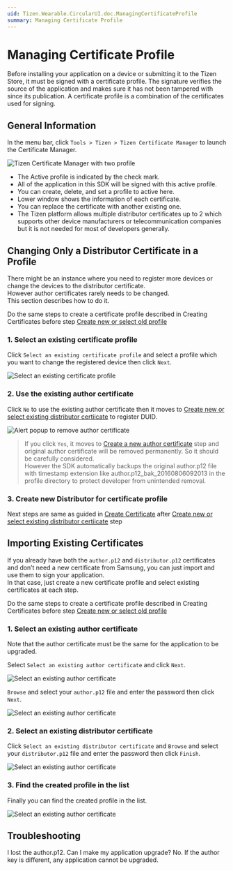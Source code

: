 ```yaml
---
uid: Tizen.Wearable.CircularUI.doc.ManagingCertificateProfile
summary: Managing Certificate Profile
---
```


# Managing Certificate Profile

Before installing your application on a device or submitting it to the Tizen Store, it must be signed with a certificate profile.
The signature verifies the source of the application and makes sure it has not been tampered with since its publication.
A certificate profile is a combination of the certificates used for signing.

## General Information

In the menu bar, click `Tools > Tizen > Tizen Certificate Manager` to launch the Certificate Manager.

![Tizen Certificate Manager with two profile](data/certification_guide18.png)

* The Active profile is indicated by the check mark.
* All of the application in this SDK will be signed with this active profile.
* You can create, delete, and set a profile to active here.
* Lower window shows the information of each certificate.
* You can replace the certificate with another existing one.
* The Tizen platform allows multiple distributor certificates up to 2 which supports other device manufacturers or telecommunication companies but it is not needed for most of developers generally.

## Changing Only a Distributor Certificate in a Profile

There might be an instance where you need to register more devices or change the devices to the distributor certificate.  
However author certificates rarely needs to be changed.  
This section describes how to do it.

Do the same steps to create a certificate profile described in Creating Certificates before step [Create new or select old profile](xref:Tizen.Wearable.CircularUI.doc.CreatingCertificates#4-create-new-or-select-old-profile)

### 1. Select an existing certificate profile

Click `Select an existing certificate profile` and select a profile which you want to change the registered device then click `Next`.

![Select an existing certificate profile](data/certification_guide19.png)

### 2. Use the existing author certificate

Click `No` to use the existing author certificate then it moves to [Create new or select existing distributor certiicate](xref:Tizen.Wearable.CircularUI.doc.CreatingCertificates#1-create-new-or-select-existing-distributor-certiicate) to register DUID.

![Alert popup to remove author certificate](data/certification_guide20.png)

> If you click `Yes`, it moves to [Create a new author certificate](xref:Tizen.Wearable.CircularUI.doc.CreatingCertificates#create-a-new-author-certificate) step and original author certificate will be removed permanently.
> So it should be carefully considered.  
> However the SDK automatically backups the original author.p12 file with timestamp extension like author.p12_bak_20160806092013 in the profile directory to protect developer from unintended removal.

### 3. Create new Distributor for certificate profile

Next steps are same as guided in [Create Certificate](xref:Tizen.Wearable.CircularUI.doc.CreatingCertificates) after [Create new or select existing distributor certiicate](xref:Tizen.Wearable.CircularUI.doc.CreatingCertificates#1-create-new-or-select-existing-distributor-certiicate) step


## Importing Existing Certificates

If you already have both the `author.p12` and `distributor.p12` certificates and don’t need a new certificate from Samsung, you can just import and use them to sign your application.  
In that case, just create a new certificate profile and select existing certificates at each step.

Do the same steps to create a certificate profile described in Creating Certificates before step [Create new or select old profile](xref:Tizen.Wearable.CircularUI.doc.CreatingCertificates#4-create-new-or-select-old-profile)

### 1. Select an existing author certificate

Note that the author certificate must be the same for the application to be upgraded.

Select `Select an existing author certificate` and click `Next`.

![Select an existing author certificate](data/certification_guide22.png)

`Browse` and select your `author.p12` file and enter the password then click `Next`.

![Select an existing author certificate](data/certification_guide23.png)

### 2. Select an existing distributor certificate

Click `Select an existing distributor certificate` and `Browse` and select your `distributor.p12` file and enter the password then click `Finish`.

![Select an existing author certificate](data/certification_guide24.png)

### 3. Find the created profile in the list

Finally you can find the created profile in the list.

![Select an existing author certificate](data/certification_guide25.png)

## Troubleshooting

I lost the author.p12. Can I make my application upgrade?
No. If the author key is different, any application cannot be upgraded.
